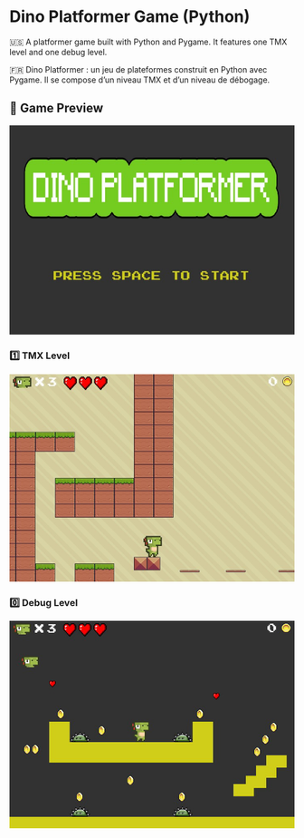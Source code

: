 # Dino Platformer Game (Python)

🇺🇸 A platformer game built with Python and Pygame. It features one TMX level and one debug level.

🇫🇷 Dino Platformer : un jeu de plateformes construit en Python avec Pygame. Il se compose d’un niveau TMX et d’un niveau de débogage.

## 📸 Game Preview

<img src="assets/images/github/home_title.jpg" width="auto" height="auto" alt="Dino Platformer Preview">

### 1️⃣ TMX Level

<img src="assets/images/github/tmx_level.jpg" width="auto" height="auto" alt="Dino Platformer Preview">

### 0️⃣ Debug Level

<img src="assets/images/github/debug_level.png" width="auto" height="auto" alt="Dino Platformer Preview">
